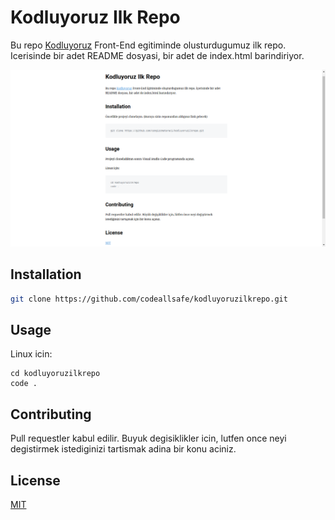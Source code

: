 # Kodluyoruz Ilk Repo

Bu repo [Kodluyoruz](https://www.kodluyoruz.org) Front-End egitiminde olusturdugumuz ilk repo. Icerisinde bir adet README dosyasi, bir adet de index.html barindiriyor.

![Homework Screenshot](https://raw.githubusercontent.com/Kodluyoruz/taskforce/main/git/odev1/figures/markdown.png)

## Installation
``` bash
git clone https://github.com/codeallsafe/kodluyoruzilkrepo.git
```

## Usage
Linux icin:

```linux
cd kodluyoruzilkrepo
code .
```

## Contributing

Pull requestler kabul edilir. Buyuk degisiklikler icin, lutfen once neyi degistirmek istediginizi tartismak adina bir konu aciniz.

## License

[MIT](https://choosealicense.com/licences/mit/)